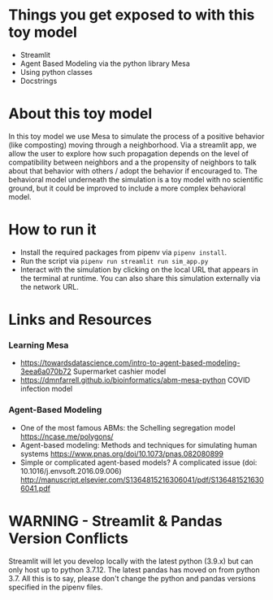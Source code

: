 # Things you get exposed to with this toy model
- Streamlit
- Agent Based Modeling via the python library Mesa
- Using python classes
- Docstrings

# About this toy model
In this toy model we use Mesa to simulate the process of a positive behavior (like composting) moving through a neighborhood. Via a streamlit app, we allow the user to explore how
such propagation depends on the level of compatibility between neighbors and a the propensity of neighbors to talk about that behavior with others / adopt the behavior if encouraged to.
The behavioral model underneath the simulation is a toy model with no scientific ground, but it could be improved to include a more complex behavioral model.

# How to run it
- Install the required packages from pipenv via `pipenv install`.
- Run the script via `pipenv run streamlit run sim_app.py`
- Interact with the simulation by clicking on the local URL that appears in the terminal at runtime. You can also share this simulation externally via the network URL.

# Links and Resources
### Learning Mesa
- https://towardsdatascience.com/intro-to-agent-based-modeling-3eea6a070b72 Supermarket cashier model
- https://dmnfarrell.github.io/bioinformatics/abm-mesa-python COVID infection model

### Agent-Based Modeling
- One of the most famous ABMs: the Schelling segregation model https://ncase.me/polygons/ 
- Agent-based modeling: Methods and techniques for simulating human systems https://www.pnas.org/doi/10.1073/pnas.082080899 
- Simple or complicated agent-based models? A complicated issue (doi: 10.1016/j.envsoft.2016.09.006) http://manuscript.elsevier.com/S1364815216306041/pdf/S1364815216306041.pdf


# WARNING - Streamlit & Pandas Version Conflicts
Streamlit will let you develop locally with the latest python (3.9.x) but can only host up to python 3.7.12. The latest pandas has moved on from python 3.7. All this is to say, please don't change the python and pandas versions specified in the pipenv files.